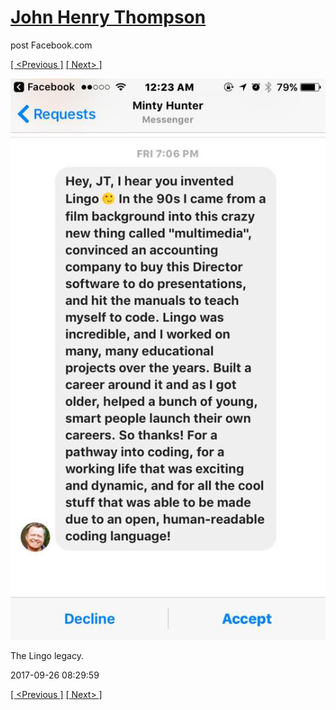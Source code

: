 # [John Henry Thompson](../README.md)
post Facebook.com

[[ <Previous ]](2017-09-26-1.md) [[ Next> ]](2017-09-26-3.md)

[![](../media/2017-09-26/Timeline-Photos-The-Lingo-legacy.jpg)](../README.md)

The Lingo legacy.

2017-09-26 08:29:59

[[ <Previous ]](2017-09-26-1.md) [[ Next> ]](2017-09-26-3.md)